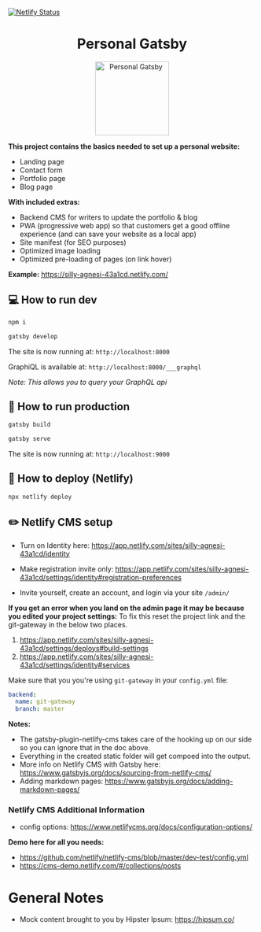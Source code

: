 [![Netlify Status](https://api.netlify.com/api/v1/badges/8280c50c-658d-4ec9-929d-d24edfb48cc1/deploy-status)](https://app.netlify.com/sites/silly-agnesi-43a1cd/deploys)

<h1 align="center">
  Personal Gatsby
</h1>

<p align="center">
  <a href="https://silly-agnesi-43a1cd.netlify.com/">
    <img alt="Personal Gatsby" src="https://github.com/RonanC/personal-gatsby/blob/master/src/images/personal-gatsby-logo.png" width="150" />
  </a>
</p>

**This project contains the basics needed to set up a personal website:**

- Landing page
- Contact form
- Portfolio page
- Blog page

**With included extras:**

- Backend CMS for writers to update the portfolio & blog
- PWA (progressive web app) so that customers get a good offline experience (and can save your website as a local app)
- Site manifest (for SEO purposes)
- Optimized image loading
- Optimized pre-loading of pages (on link hover)

**Example:**
https://silly-agnesi-43a1cd.netlify.com/

## 💻 How to run dev

```sh
npm i
```

```sh
gatsby develop
```

The site is now running at: `http://localhost:8000`

GraphiQL is available at: `http://localhost:8000/___graphql`

_Note: This allows you to query your GraphQL api_

## 🎩 How to run production

```sh
gatsby build
```

```sh
gatsby serve
```

The site is now running at: `http://localhost:9000`

## 💫 How to deploy (Netlify)

```sh
npx netlify deploy
```

## ✏️ Netlify CMS setup

- Turn on Identity here:
  https://app.netlify.com/sites/silly-agnesi-43a1cd/identity

- Make registration invite only:
  https://app.netlify.com/sites/silly-agnesi-43a1cd/settings/identity#registration-preferences

- Invite yourself, create an account, and login via your site `/admin/`

**If you get an error when you land on the admin page it may be because you edited your project settings:**
To fix this reset the project link and the git-gateway in the below two places.

1. https://app.netlify.com/sites/silly-agnesi-43a1cd/settings/deploys#build-settings
2. https://app.netlify.com/sites/silly-agnesi-43a1cd/settings/identity#services

Make sure that you you're using `git-gateway` in your `config.yml` file:

```yml
backend:
  name: git-gateway
  branch: master
```

**Notes:**

- The gatsby-plugin-netlify-cms takes care of the hooking up on our side so you can ignore that in the doc above.
- Everything in the created static folder will get compoed into the output.
- More info on Netlify CMS with Gatsby here: https://www.gatsbyjs.org/docs/sourcing-from-netlify-cms/
- Adding markdown pages: https://www.gatsbyjs.org/docs/adding-markdown-pages/

### Netlify CMS Additional Information

- config options: https://www.netlifycms.org/docs/configuration-options/

**Demo here for all you needs:**

- https://github.com/netlify/netlify-cms/blob/master/dev-test/config.yml
- https://cms-demo.netlify.com/#/collections/posts

# General Notes

- Mock content brought to you by Hipster Ipsum: https://hipsum.co/
